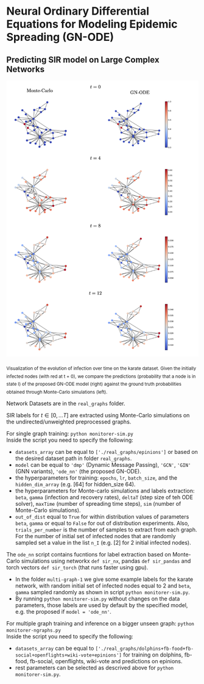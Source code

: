 # Neural Ordinary Differential Equations for Modeling Epidemic Spreading (GN-ODE)
## Predicting SIR model on Large Complex Networks

![This is an image](./images/sir_predictions_karate.png)

<sub>Visualization of the evolution of infection over time on the karate dataset. Given the initially infected nodes (with red at t = 0), we compare the predictions (probability that a node is in state I) of the proposed GN-ODE model (right) against the ground truth probabilities obtained through Monte-Carlo simulations (left).</sub>

Network Datasets are in the ```real_graphs``` folder.

SIR labels for $t \in [0,...T]$ are extracted using Monte-Carlo simulations on the undirected/unweighted preprocessed graphs.

For single graph training: `python monitorer-sim.py`  
Inside the script you need to specify the following:
- `datasets_array` can be equal to `['./real_graphs/epinions']` or based on the desired dataset path in folder `real_graphs`.
- `model` can be equal to `'dmp'` (Dynamic Message Passing), `'GCN'`, `'GIN'` (GNN variants), `'ode_nn'` (the proposed GN-ODE).
- the hyperparameters for training: `epochs`, `lr`, `batch_size`, and the `hidden_dim_array` (e.g. [64] for hidden_size 64).
- the hyperparameters for Monte-carlo simulations and labels extraction: `beta`, `gamma` (infection and recovery rates), `deltaT` (step size of teh ODE solver), `maxTime` (number of spreading time steps), `sim` (number of Monte-Carlo simulations).
- `out_of_dist` equal to `True` for within distribution values of parameters `beta`, `gamma` or equal to `False` for out of distribution experiments. Also, `trials_per_number` is the number of samples to extract from each graph. For the number of initial set of infected nodes that are randomly sampled set a value in the list `n_I` (e.g. [2] for 2 initial infected nodes).

The `ode_nn` script contains fucntions for label extraction based on Monte-Carlo simulations using networkx `def sir_nx`, pandas `def sir_pandas` and torch vectors `def sir_torch` (that runs faster using gpu).
- In the folder `multi-graph-1` we give some example labels for the karate network, with random initial set of infected nodes equal to 2 and `beta`, `gamma` sampled randomly as shown in script `python monitorer-sim.py`.
- By running `python monitorer-sim.py` without changes on the data parameters, those labels are used by default by the specified model, e.g. the proposed if `model = 'ode_nn'`.

For multiple graph training and inference on a bigger unseen graph: `python monitorer-ngraphs.py`  
Inside the script you need to specify the following:
- `datasets_array` can be equal to `['./real_graphs/dolphins+fb-food+fb-social+openflights+wiki-vote+epinions']` for training on dolphins, fb-food, fb-social, openflights, wiki-vote and predictions on epinions.
- rest parameters can be selected as descrived above for `python monitorer-sim.py`.